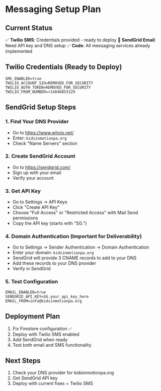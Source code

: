 # Messaging Setup Plan

## Current Status
✅ **Twilio SMS**: Credentials provided - ready to deploy
🔄 **SendGrid Email**: Need API key and DNS setup
✅ **Code**: All messaging services already implemented

## Twilio Credentials (Ready to Deploy)
```
SMS_ENABLED=true
TWILIO_ACCOUNT_SID=REMOVED_FOR_SECURITY
TWILIO_AUTH_TOKEN=REMOVED_FOR_SECURITY
TWILIO_FROM_NUMBER=+14846853129
```

## SendGrid Setup Steps

### 1. Find Your DNS Provider
- Go to https://www.whois.net/
- Enter: `kidsinmotionpa.org`
- Check "Name Servers" section

### 2. Create SendGrid Account
- Go to https://sendgrid.com/
- Sign up with your email
- Verify your account

### 3. Get API Key
- Go to Settings → API Keys
- Click "Create API Key"
- Choose "Full Access" or "Restricted Access" with Mail Send permissions
- Copy the API key (starts with "SG.")

### 4. Domain Authentication (Important for Deliverability)
- Go to Settings → Sender Authentication → Domain Authentication
- Enter your domain: `kidsinmotionpa.org`
- SendGrid will provide 3 CNAME records to add to your DNS
- Add these records to your DNS provider
- Verify in SendGrid

### 5. Test Configuration
```
EMAIL_ENABLED=true
SENDGRID_API_KEY=SG.your_api_key_here
EMAIL_FROM=info@kidsinmotionpa.org
```

## Deployment Plan
1. Fix Firestore configuration ✅
2. Deploy with Twilio SMS enabled
3. Add SendGrid when ready
4. Test both email and SMS functionality

## Next Steps
1. Check your DNS provider for kidsinmotionpa.org
2. Get SendGrid API key
3. Deploy with current fixes + Twilio SMS